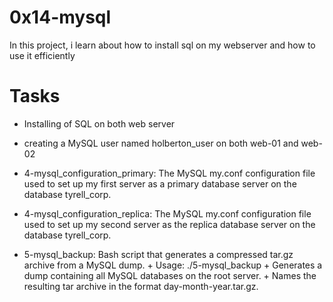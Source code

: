 # 0x14-mysql

In this project, i learn about how to install sql on my webserver and how to use it efficiently

# Tasks
+ Installing of SQL on both web server
+ creating a MySQL user named holberton_user on both web-01 and web-02
+    4-mysql_configuration_primary: The MySQL my.conf configuration file used to set up my first server as a primary database server on the database tyrell_corp.

+    4-mysql_configuration_replica: The MySQL my.conf configuration file used to set up my second server as the replica database server on the database tyrell_corp.

+    5-mysql_backup: Bash script that generates a compressed tar.gz archive from a MySQL dump.
    +    Usage: ./5-mysql_backup <MySQL root password>
    +   Generates a dump containing all MySQL databases on the root server.
    +   Names the resulting tar archive in the format day-month-year.tar.gz.


